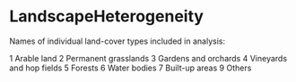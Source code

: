 # LandscapeHeterogeneity

Names of individual land-cover types included in analysis:

1 Arable land
2 Permanent grasslands
3 Gardens and orchards
4 Vineyards and hop fields
5 Forests
6 Water bodies
7 Built-up areas
9 Others
